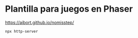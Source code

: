 # Plantilla para juegos en Phaser

https://aibort.github.io/nomisstep/

```bash
npx http-server
```
